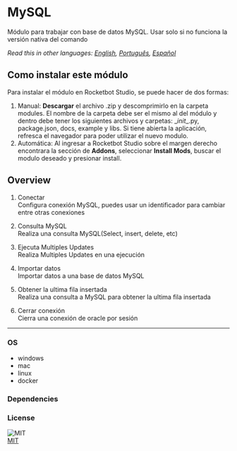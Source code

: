 



# MySQL
  
Módulo para trabajar con base de datos MySQL. Usar solo si no funciona la versión nativa del comando  

*Read this in other languages: [English](README.md), [Português](README.pr.md), [Español](README.es.md)*

## Como instalar este módulo
  
Para instalar el módulo en Rocketbot Studio, se puede hacer de dos formas:
1. Manual: __Descargar__ el archivo .zip y descomprimirlo en la carpeta modules. El nombre de la carpeta debe ser el mismo al del módulo y dentro debe tener los siguientes archivos y carpetas: \__init__.py, package.json, docs, example y libs. Si tiene abierta la aplicación, refresca el navegador para poder utilizar el nuevo modulo.
2. Automática: Al ingresar a Rocketbot Studio sobre el margen derecho encontrara la sección de **Addons**, seleccionar **Install Mods**, buscar el modulo deseado y presionar install.  


## Overview


1. Conectar  
Configura conexión MySQL, puedes usar un identificador para cambiar entre otras conexiones

2. Consulta MySQL  
Realiza una consulta MySQL(Select, insert, delete, etc)

3. Ejecuta Multiples Updates  
Realiza Multiples Updates en una ejecución

4. Importar datos  
Importar datos a una base de datos MySQL

5. Obtener la ultima fila insertada  
Realiza una consulta a MySQL para obtener la ultima fila insertada

6. Cerrar conexión  
Cierra una conexión de oracle por sesión  




----
### OS

- windows
- mac
- linux
- docker

### Dependencies

### License
  
![MIT](https://img.shields.io/github/license/instaloader/instaloader.svg)  
[MIT](https://opensource.org/license/mit)